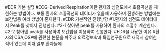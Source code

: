
#EDR 기본 설명 
#ECG-Derived Respiration이란 환자의 심전도에서 호흡곡선을 재현하는 방법이다. 보통 환자의 호흡곡선의 데이터가 없을때 사용하며 진행하는 방법에는 보간법등 여러 방법이 존재한다.
#EDR 기본적인 진행방향
#1.환자의 심전도 데이터에서 Peak를 찾아서 진행한다.
#2-1 찾아낸 peak를 사용하여 환자의 호흡수 계산한다.
#2-2 찾아낸 peak를 사용하여 보간법을 이용하여 진행한다.
#EDR을 사용한 이유
#환자의 CSA,OSA에 관련한 논문을 아주대 의료정보학과 특임연구원으로 재직시 참여한적이 있는데 이때 일부 환자들에
